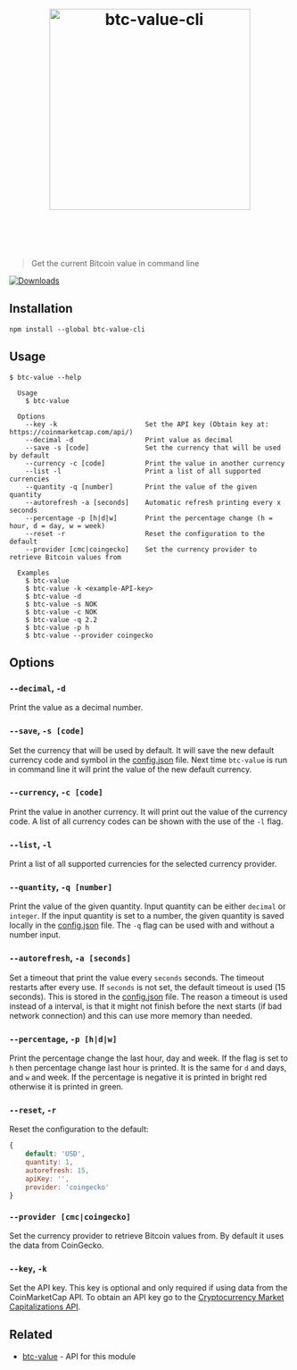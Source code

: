 <h1 align="center">
	<br>
	<img width="360" src="https://raw.githubusercontent.com/knutkirkhorn/btc-value-cli/main/media/logo.svg" alt="btc-value-cli">
	<br>
	<br>
	<br>
</h1>

> Get the current Bitcoin value in command line

[![Downloads](https://img.shields.io/npm/dm/btc-value-cli.svg)](https://www.npmjs.com/package/btc-value-cli)

## Installation

```
npm install --global btc-value-cli
```

## Usage

```
$ btc-value --help

  Usage
    $ btc-value

  Options
    --key -k                      Set the API key (Obtain key at: https://coinmarketcap.com/api/)
    --decimal -d                  Print value as decimal
    --save -s [code]              Set the currency that will be used by default
    --currency -c [code]          Print the value in another currency
    --list -l                     Print a list of all supported currencies
    --quantity -q [number]        Print the value of the given quantity
    --autorefresh -a [seconds]    Automatic refresh printing every x seconds
    --percentage -p [h|d|w]       Print the percentage change (h = hour, d = day, w = week)
    --reset -r                    Reset the configuration to the default
    --provider [cmc|coingecko]    Set the currency provider to retrieve Bitcoin values from

  Examples
    $ btc-value
    $ btc-value -k <example-API-key>
    $ btc-value -d
    $ btc-value -s NOK
    $ btc-value -c NOK
    $ btc-value -q 2.2
    $ btc-value -p h
    $ btc-value --provider coingecko
```

## Options

### `--decimal`, `-d`

Print the value as a decimal number.

### `--save`, `-s [code]`

Set the currency that will be used by default. It will save the new default currency code and symbol in the [config.json](config.json) file. Next time ```btc-value``` is run in command line it will print the value of the new default currency.

### `--currency`, `-c [code]`

Print the value in another currency. It will print out the value of the currency code. A list of all currency codes can be shown with the use of the `-l` flag.

### `--list`, `-l`

Print a list of all supported currencies for the selected currency provider.

### `--quantity`, `-q [number]`

Print the value of the given quantity. Input quantity can be either ```decimal``` or ```integer```.
If the input quantity is set to a number, the given quantity is saved locally in the [config.json](config.json) file.
The `-q` flag can be used with and without a number input.

### `--autorefresh`, `-a [seconds]`

Set a timeout that print the value every `seconds` seconds. The timeout restarts after every use. If `seconds` is not set, the default timeout is used (15 seconds). This is stored in the [config.json](config.json) file. The reason a timeout is used instead of a interval, is that it might not finish before the next starts (if bad network connection) and this can use more memory than needed.

### `--percentage`, `-p [h|d|w]`

Print the percentage change the last hour, day and week. If the flag is set to `h` then percentage change last hour is printed. It is the same for `d` and days, and `w` and week.
If the percentage is negative it is printed in bright red otherwise it is printed in green.

### `--reset`, `-r`

Reset the configuration to the default:

```js
{
    default: 'USD',
    quantity: 1,
    autorefresh: 15,
    apiKey: '',
    provider: 'coingecko'
}
```

### `--provider [cmc|coingecko]`

Set the currency provider to retrieve Bitcoin values from. By default it uses the data from CoinGecko.

### `--key`, `-k`

Set the API key. This key is optional and only required if using data from the CoinMarketCap API. To obtain an API key go to the [Cryptocurrency Market Capitalizations API](https://coinmarketcap.com/api/).

## Related

- [btc-value](https://github.com/knutkirkhorn/btc-value) - API for this module
